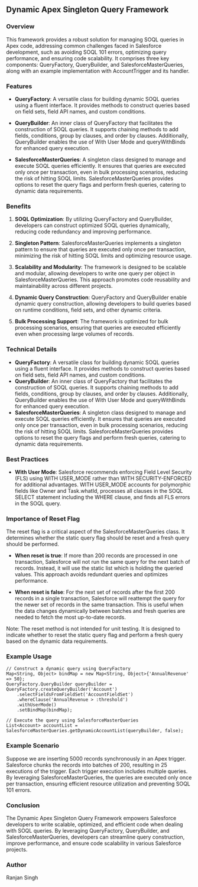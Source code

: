 ## Dynamic Apex Singleton Query Framework

### Overview

This framework provides a robust solution for managing SOQL queries in Apex code, addressing common challenges faced in Salesforce development, such as avoiding SOQL 101 errors, optimizing query performance, and ensuring code scalability. It comprises three key components: QueryFactory, QueryBuilder, and SalesforceMasterQueries, along with an example implementation with AccountTrigger and its handler.

### Features

- **QueryFactory**: A versatile class for building dynamic SOQL queries using a fluent interface. It provides methods to construct queries based on field sets, field API names, and custom conditions.

- **QueryBuilder**: An inner class of QueryFactory that facilitates the construction of SOQL queries. It supports chaining methods to add fields, conditions, group by clauses, and order by clauses. Additionally, QueryBuilder enables the use of With User Mode and queryWithBinds for enhanced query execution.

- **SalesforceMasterQueries**: A singleton class designed to manage and execute SOQL queries efficiently. It ensures that queries are executed only once per transaction, even in bulk processing scenarios, reducing the risk of hitting SOQL limits. SalesforceMasterQueries provides options to reset the query flags and perform fresh queries, catering to dynamic data requirements.

### Benefits

1. **SOQL Optimization**: By utilizing QueryFactory and QueryBuilder, developers can construct optimized SOQL queries dynamically, reducing code redundancy and improving performance.

2. **Singleton Pattern**: SalesforceMasterQueries implements a singleton pattern to ensure that queries are executed only once per transaction, minimizing the risk of hitting SOQL limits and optimizing resource usage.

3. **Scalability and Modularity**: The framework is designed to be scalable and modular, allowing developers to write one query per object in SalesforceMasterQueries. This approach promotes code reusability and maintainability across different projects.

4. **Dynamic Query Construction**: QueryFactory and QueryBuilder enable dynamic query construction, allowing developers to build queries based on runtime conditions, field sets, and other dynamic criteria.

5. **Bulk Processing Support**: The framework is optimized for bulk processing scenarios, ensuring that queries are executed efficiently even when processing large volumes of records.

### Technical Details

- **QueryFactory**: A versatile class for building dynamic SOQL queries using a fluent interface. It provides methods to construct queries based on field sets, field API names, and custom conditions.
- **QueryBuilder**: An inner class of QueryFactory that facilitates the construction of SOQL queries. It supports chaining methods to add fields, conditions, group by clauses, and order by clauses. Additionally, QueryBuilder enables the use of With User Mode and queryWithBinds for enhanced query execution.
- **SalesforceMasterQueries**: A singleton class designed to manage and execute SOQL queries efficiently. It ensures that queries are executed only once per transaction, even in bulk processing scenarios, reducing the risk of hitting SOQL limits. SalesforceMasterQueries provides options to reset the query flags and perform fresh queries, catering to dynamic data requirements.

### Best Practices

- **With User Mode**: Salesforce recommends enforcing Field Level Security (FLS) using WITH USER_MODE rather than WITH SECURITY-ENFORCED for additional advantages. WITH USER_MODE accounts for polymorphic fields like Owner and Task.whatId, processes all clauses in the SOQL SELECT statement including the WHERE clause, and finds all FLS errors in the SOQL query.

### Importance of Reset Flag

The reset flag is a critical aspect of the SalesforceMasterQueries class. It determines whether the static query flag should be reset and a fresh query should be performed. 

- **When reset is true**: If more than 200 records are processed in one transaction, Salesforce will not run the same query for the next batch of records. Instead, it will use the static list which is holding the queried values. This approach avoids redundant queries and optimizes performance.
  
- **When reset is false**: For the next set of records after the first 200 records in a single transaction, Salesforce will reattempt the query for the newer set of records in the same transaction. This is useful when the data changes dynamically between batches and fresh queries are needed to fetch the most up-to-date records.

Note: The reset method is not intended for unit testing. It is designed to indicate whether to reset the static query flag and perform a fresh query based on the dynamic data requirements.

### Example Usage

```apex
// Construct a dynamic query using QueryFactory
Map<String, Object> bindMap = new Map<String, Object>{'AnnualRevenue' => 50};
QueryFactory.QueryBuilder queryBuilder = QueryFactory.createQueryBuilder('Account')
    .selectFieldsFromFieldSet('AccountFieldSet')
    .whereClause('AnnualRevenue > :threshold')
    .withUserMode()
    .setBindMap(bindMap);

// Execute the query using SalesforceMasterQueries
List<Account> accountList = SalesforceMasterQueries.getDynamicAccountList(queryBuilder, false);
```

### Example Scenario

Suppose we are inserting 5000 records synchronously in an Apex trigger. Salesforce chunks the records into batches of 200, resulting in 25 executions of the trigger. Each trigger execution includes multiple queries. By leveraging SalesforceMasterQueries, the queries are executed only once per transaction, ensuring efficient resource utilization and preventing SOQL 101 errors.

### Conclusion

The Dynamic Apex Singleton Query Framework empowers Salesforce developers to write scalable, optimized, and efficient code when dealing with SOQL queries. By leveraging QueryFactory, QueryBuilder, and SalesforceMasterQueries, developers can streamline query construction, improve performance, and ensure code scalability in various Salesforce projects.

### Author

Ranjan Singh
